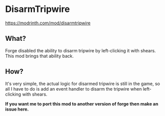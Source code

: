 # DisarmTripwire
https://modrinth.com/mod/disarmtripwire

## What?
Forge disabled the ability to disarm tripwire by left-clicking it with shears. This mod brings that ability back.

## How?
It's very simple, the actual logic for disarmed tripwire is still in the game, so all I have to do is add an event handler to disarm the tripwire when left-clicking with shears.

**If you want me to port this mod to another version of forge then make an issue here.**
